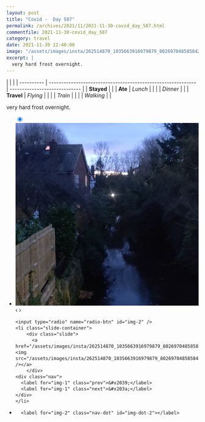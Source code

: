 ```yaml
---
layout: post
title: "Covid -  Day 587"
permalink: /archives/2021/11/2021-11-30-covid_day_587.html
commentfile: 2021-11-30-covid_day_587
category: travel
date: 2021-11-30 12:40:00
image: "/assets/images/insta/262514870_1035663916979879_8026970485858428464_n_17913074912302964.jpg"
excerpt: |
  very hard frost overnight.
---
```


|            |                                                              |
| ---------- | ------------------------------------------------------------ | ----------------------------- |
| **Stayed** |  |
| **Ate**    | _Lunch_                                                      |          |
|            | _Dinner_                                                     |          |
| **Travel** | _Flying_                                                     |          |
|            | _Train_                                                      |          |
|            | _Walking_                                                    |          |


very hard frost overnight.


<ul class="slides">
    <input type="radio" name="radio-btn" id="img-1" checked="checked" />
    <li class="slide-container">
        <div class="slide">
          <a href="/assets/images/insta/262120017_203592285265815_7363789867384612384_n_17891632229419645.jpg"><img src="/assets/images/insta/262120017_203592285265815_7363789867384612384_n_17891632229419645.jpg" /></a>
        </div>
    <div class="nav">
      <label for="img-2" class="prev">&#x2039;</label>
      <label for="img-2" class="next">&#x203a;</label>
    </div>
    </li>
    
    <input type="radio" name="radio-btn" id="img-2" />
    <li class="slide-container">
        <div class="slide">
          <a href="/assets/images/insta/262514870_1035663916979879_8026970485858428464_n_17913074912302964.jpg"><img src="/assets/images/insta/262514870_1035663916979879_8026970485858428464_n_17913074912302964.jpg" /></a>
        </div>
    <div class="nav">
      <label for="img-1" class="prev">&#x2039;</label>
      <label for="img-1" class="next">&#x203a;</label>
    </div>
    </li>
			
<li class="nav-dots">
      <label for="img-1" class="nav-dot" id="img-dot-1"></label>

      <label for="img-2" class="nav-dot" id="img-dot-2"></label>

</li>
</ul>        
             

		